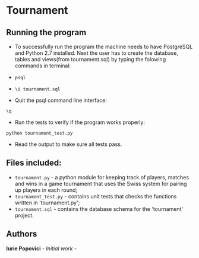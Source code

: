 # Tournament

## Running the program
* To successfully run the program the machine needs to have PostgreSQL and Python 2.7 installed. Next the user has to create the database, tables and views(from tournament.sql) by typing the folowing commands in terminal:
 
 * `psql`
 
 * `\i tournament.sql`

* Quit the psql command line interface:

 `\q`

* Run the tests to verify if the program works properly:

 ```python tournament_test.py```

* Read the output to make sure all tests pass.

## Files included:
* `tournament.py` - a python module for keeping track of players, matches and wins in a game tournament that uses the Swiss system for pairing up players in each round;
* `tournament_test.py` - contains unit tests that checks the functions written in 'tournament.py';
* `tournament.sql` - contains the database schema for the 'tournament' project.

## Authors
 **Iurie Popovici**  - *Initial work* - 
